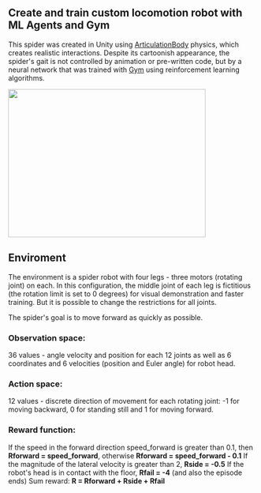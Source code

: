 ## Create and train custom locomotion robot with ML Agents and Gym


This spider was created in Unity using [ArticulationBody](https://docs.unity3d.com/Manual/class-ArticulationBody.html) physics, which creates realistic interactions. 
Despite its cartoonish appearance, the spider's gait is not controlled by animation or pre-written code, but by a neural network that was trained with [Gym](https://gymnasium.farama.org/index.html) using reinforcement learning algorithms.


<img width="400" height="300" src="media/result.gif">


## Enviroment

The environment is a spider robot with four legs - three motors (rotating joint) on each. In this configuration, the middle joint of each leg is fictitious (the rotation limit is set to 0 degrees) for visual demonstration and faster training. But it is possible to change the restrictions for all joints.

The spider's goal is to move forward as quickly as possible.

### Observation space:

36 values - angle velocity and position for each 12 joints as well as 6 coordinates and 6 velocities (position and Euler angle) for robot head.

### Action space:

12 values - discrete direction of movement for each rotating joint: -1 for moving backward, 0 for standing still and 1 for moving forward.

### Reward function:

If the speed in the forward direction speed_forward is greater than 0.1, then **Rforward = speed_forward**, otherwise **Rforward = speed_forward - 0.1**
If the magnitude of the lateral velocity is greater than 2, **Rside = -0.5**
If the robot's head is in contact with the floor, **Rfail = -4** (and also the episode ends)
Sum reward:
**R = Rforward + Rside + Rfail**






